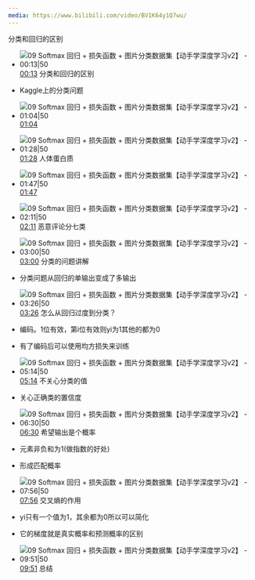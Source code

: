 ```yaml
---
media: https://www.bilibili.com/video/BV1K64y1Q7wu/
---
```


分类和回归的区别
- ![09 Softmax 回归 + 损失函数 + 图片分类数据集【动手学深度学习v2】 - 00:13|50](09%20Softmax%20回归%20+%20损失函数%20+%20图片分类数据集【动手学深度学习v2】PT13.333S.webp) [00:13](https://www.bilibili.com/video/BV1K64y1Q7wu/?t=13.332519#t=13.33) 分类和回归的区别
- Kaggle上的分类问题
- ![09 Softmax 回归 + 损失函数 + 图片分类数据集【动手学深度学习v2】 - 01:04|50](09%20Softmax%20回归%20+%20损失函数%20+%20图片分类数据集【动手学深度学习v2】PT1M4.46S.webp) [01:04](https://www.bilibili.com/video/BV1K64y1Q7wu/?t=64.460016#t=01:04.46) 
- ![09 Softmax 回归 + 损失函数 + 图片分类数据集【动手学深度学习v2】 - 01:28|50](09%20Softmax%20回归%20+%20损失函数%20+%20图片分类数据集【动手学深度学习v2】PT1M28.104S.webp) [01:28](https://www.bilibili.com/video/BV1K64y1Q7wu/?t=88.103756#t=01:28.10) 人体蛋白质
- ![09 Softmax 回归 + 损失函数 + 图片分类数据集【动手学深度学习v2】 - 01:47|50](09%20Softmax%20回归%20+%20损失函数%20+%20图片分类数据集【动手学深度学习v2】PT1M47.105S.webp) [01:47](https://www.bilibili.com/video/BV1K64y1Q7wu/?t=107.104712#t=01:47.10) 
- ![09 Softmax 回归 + 损失函数 + 图片分类数据集【动手学深度学习v2】 - 02:11|50](09%20Softmax%20回归%20+%20损失函数%20+%20图片分类数据集【动手学深度学习v2】PT2M11.865S.webp) [02:11](https://www.bilibili.com/video/BV1K64y1Q7wu/?t=131.864942#t=02:11.86) 恶意评论分七类

- ![09 Softmax 回归 + 损失函数 + 图片分类数据集【动手学深度学习v2】 - 03:00|50](09%20Softmax%20回归%20+%20损失函数%20+%20图片分类数据集【动手学深度学习v2】PT3M0.018S.webp) [03:00](https://www.bilibili.com/video/BV1K64y1Q7wu/?t=180.018252#t=03:00.02) 分类的问题讲解
- 分类问题从回归的单输出变成了多输出

- ![09 Softmax 回归 + 损失函数 + 图片分类数据集【动手学深度学习v2】 - 03:26|50](09%20Softmax%20回归%20+%20损失函数%20+%20图片分类数据集【动手学深度学习v2】PT3M26.127S.webp) [03:26](https://www.bilibili.com/video/BV1K64y1Q7wu/?t=206.126635#t=03:26.13) 怎么从回归过度到分类？
- 编码。1位有效，第i位有效则yi为1其他的都为0
- 有了编码后可以使用均方损失来训练


- ![09 Softmax 回归 + 损失函数 + 图片分类数据集【动手学深度学习v2】 - 05:14|50](09%20Softmax%20回归%20+%20损失函数%20+%20图片分类数据集【动手学深度学习v2】PT5M14.65S.webp) [05:14](https://www.bilibili.com/video/BV1K64y1Q7wu/?t=314.649991#t=05:14.65) 不关心分类的值
- 关心正确类的置信度

- ![09 Softmax 回归 + 损失函数 + 图片分类数据集【动手学深度学习v2】 - 06:30|50](09%20Softmax%20回归%20+%20损失函数%20+%20图片分类数据集【动手学深度学习v2】PT6M30.683S.webp) [06:30](https://www.bilibili.com/video/BV1K64y1Q7wu/?t=390.683263#t=06:30.68) 希望输出是个概率
- 元素非负和为1(做指数的好处)
- 形成匹配概率

- ![09 Softmax 回归 + 损失函数 + 图片分类数据集【动手学深度学习v2】 - 07:56|50](09%20Softmax%20回归%20+%20损失函数%20+%20图片分类数据集【动手学深度学习v2】PT7M56.787S.webp) [07:56](https://www.bilibili.com/video/BV1K64y1Q7wu/?t=476.787037#t=07:56.79) 交叉熵的作用
- yi只有一个值为1，其余都为0所以可以简化
- 它的梯度就是真实概率和预测概率的区别


- ![09 Softmax 回归 + 损失函数 + 图片分类数据集【动手学深度学习v2】 - 09:51|50](09%20Softmax%20回归%20+%20损失函数%20+%20图片分类数据集【动手学深度学习v2】PT9M51.48S.webp) [09:51](https://www.bilibili.com/video/BV1K64y1Q7wu/?t=591.4804#t=09:51.48) 总结
